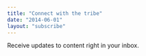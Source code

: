 ```yaml
---
title: "Connect with the tribe"
date: "2014-06-01"
layout: "subscribe"
---
```


Receive updates to content right in your inbox.